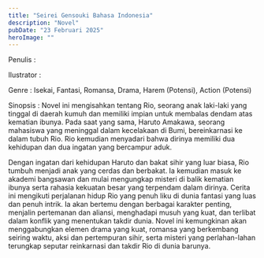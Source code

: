 ```yaml
---
title: "Seirei Gensouki Bahasa Indonesia"
description: "Novel"
pubDate: "23 Februari 2025"
heroImage: ""
---
```


Penulis :

Ilustrator :

Genre : Isekai, Fantasi, Romansa, Drama, Harem (Potensi), Action (Potensi)

Sinopsis : Novel ini mengisahkan tentang Rio, seorang anak laki-laki yang tinggal di daerah kumuh dan memiliki impian untuk membalas dendam atas kematian ibunya. Pada saat yang sama, Haruto Amakawa, seorang mahasiswa yang meninggal dalam kecelakaan di Bumi, bereinkarnasi ke dalam tubuh Rio.  Rio kemudian menyadari bahwa dirinya memiliki dua kehidupan dan dua ingatan yang bercampur aduk.

Dengan ingatan dari kehidupan Haruto dan bakat sihir yang luar biasa, Rio tumbuh menjadi anak yang cerdas dan berbakat. Ia kemudian masuk ke akademi bangsawan dan mulai mengungkap misteri di balik kematian ibunya serta rahasia kekuatan besar yang terpendam dalam dirinya.  Cerita ini mengikuti perjalanan hidup Rio yang penuh liku di dunia fantasi yang luas dan penuh intrik. Ia akan bertemu dengan berbagai karakter penting, menjalin pertemanan dan aliansi, menghadapi musuh yang kuat, dan terlibat dalam konflik yang menentukan takdir dunia. Novel ini kemungkinan akan menggabungkan elemen drama yang kuat, romansa yang berkembang seiring waktu, aksi dan pertempuran sihir, serta misteri yang perlahan-lahan terungkap seputar reinkarnasi dan takdir Rio di dunia barunya.
